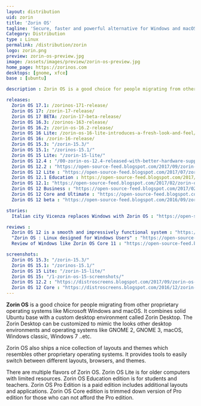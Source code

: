 ```yaml
---
layout: distribution
uid: zorin
title: 'Zorin OS'
tagline: 'Secure, faster and powerful alternative for Windows and macOS'
Category: Distribution
type : Linux
permalink: /distribution/zorin
logo: zorin.png
preview: zorin-os-preview.jpg
image: /assets/images/preview/zorin-os-preview.jpg
home_page: https://zorinos.com
desktops: [gnome, xfce]
base : [ubuntu]

description : Zorin OS is a good choice for people migrating from other proprietary operating systems like Microsoft Windows and macOS. Learn more about Zorin OS.

releases:
  Zorin OS 17.1: /zorinos-171-release/
  Zorin OS 17: /zorin-17-release/
  Zorin OS 17 BETA: /zorin-17-beta-release/
  Zorin OS 16.3: /zorinos-163-release/
  Zorin OS 16.2: /zorin-os-16.2-release/
  Zorin OS 16 Lite: /zorin-os-16-lite-introduces-a-fresh-look-and-feel/
  Zorin OS 16: /zorin-16-release/
  Zorin OS 15.3: "/zorin-15.3/"
  Zorin OS 15.1: "/zorinos-15.1/"
  Zorin OS 15 Lite: "/zorin-15-lite/"
  Zorin OS 12.4 : "/00-zorin-os-12.4-released-with-better-hardware-support/"
  Zorin OS 12.2 : "https://open-source-feed.blogspot.com/2017/09/zorin-os-122-released-with-performance.html"
  Zorin OS 12 Lite : "https://open-source-feed.blogspot.com/2017/07/zorin-os-12-lite-released-with.html"
  Zorin OS 12.1 Education : https://open-source-feed.blogspot.com/2017/03/zorin-os-121-education-flavor-released.html
  Zorin OS 12.1: "https://open-source-feed.blogspot.com/2017/02/zorin-os-121-released-with-linux-kernel.html"
  Zorin OS 12 Business : "https://open-source-feed.blogspot.com/2017/02/zorin-os-12-business-edition-released.html"
  Zorin OS 12 Core and Ultimate : "https://open-source-feed.blogspot.com/2016/11/zorin-os-12-core-and-ultimate-editions.html"
  Zorin OS 12 beta : "https://open-source-feed.blogspot.com/2016/09/zorin-os-12-beta-released-with-zorin.html"

stories:
  Italian city Vicenza replaces Windows with Zorin OS : "https://open-source-feed.blogspot.com/2016/05/italian-city-vicenza-replaces-windows.html"

reviews :
  Zorin OS 12 is a smooth and impressively functional system : "https://open-source-feed.blogspot.com/2016/12/zorin-os-12-is-smooth-and-impressively.html"
  "Zorin OS : Linux designed for Windows Users" : "https://open-source-feed.blogspot.com/2016/04/zorin-os-linux-designed-for-windows.html"
  Review of Windows like Zorin OS Core 11 : "https://open-source-feed.blogspot.com/2016/02/review-of-windows-like-zorin-os-core-11.html"

screenshots:
  Zorin OS 15.3: "/zorin-15.3/"
  Zorin OS 15.1: "/zorinos-15.1/"
  Zorin OS 15 Lite: "/zorin-15-lite/"
  Zorin OS 15: "/1-zorin-os-15-screenshots/"
  Zorin OS 12.2 : "https://distroscreens.blogspot.com/2017/09/zorin-os-122-screenshots.html"
  Zorin OS 12 Core : "https://distroscreens.blogspot.com/2016/12/zorin-os-12-core-screenshots.html"
---
```


**Zorin OS** is a good choice for people migrating from other proprietary operating systems like Microsoft Windows and macOS. It combines solid Ubuntu base with a custom desktop environment called Zorin Desktop. The Zorin Desktop can be customized to mimic the looks other desktop environments and operating systems like GNOME 2, GNOME 3, macOS, Windows classic, Windows 7 ..etc.

Zorin OS also ships a nice collection of layouts and themes which resembles other proprietary operating systems. It provides tools to easily switch between different layouts, browsers, and themes.

There are multiple flavors of Zorin OS. 
Zorin OS Lite is for older computers with limited resources.
Zorin OS Education edition is for students and teachers.
Zorin OS Pro Edition is a paid edition includes additional layouts and applications.
Zorin OS Core edition is trimmed down version of Pro edition for those who can not afford the Pro edition.
